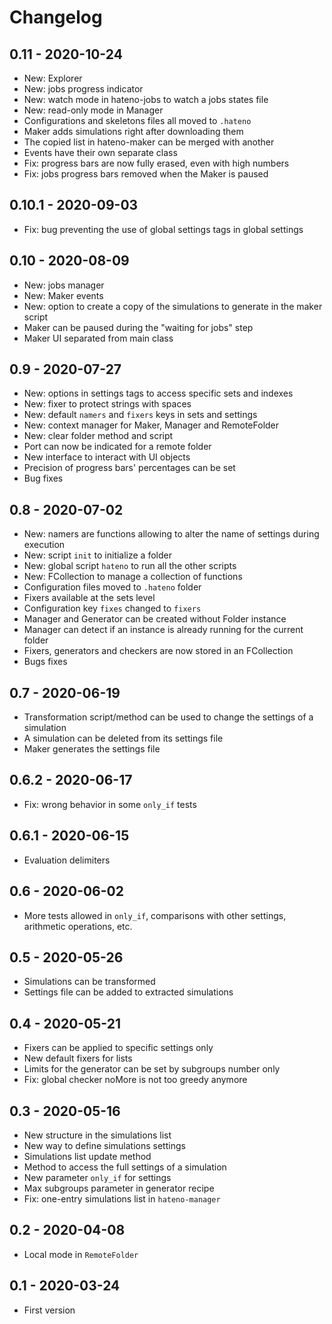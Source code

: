 # Changelog

## 0.11 - 2020-10-24

* New: Explorer
* New: jobs progress indicator
* New: watch mode in hateno-jobs to watch a jobs states file
* New: read-only mode in Manager
* Configurations and skeletons files all moved to `.hateno`
* Maker adds simulations right after downloading them
* The copied list in hateno-maker can be merged with another
* Events have their own separate class
* Fix: progress bars are now fully erased, even with high numbers
* Fix: jobs progress bars removed when the Maker is paused

## 0.10.1 - 2020-09-03

* Fix: bug preventing the use of global settings tags in global settings

## 0.10 - 2020-08-09

* New: jobs manager
* New: Maker events
* New: option to create a copy of the simulations to generate in the maker script
* Maker can be paused during the "waiting for jobs" step
* Maker UI separated from main class

## 0.9 - 2020-07-27

* New: options in settings tags to access specific sets and indexes
* New: fixer to protect strings with spaces
* New: default `namers` and `fixers` keys in sets and settings
* New: context manager for Maker, Manager and RemoteFolder
* New: clear folder method and script
* Port can now be indicated for a remote folder
* New interface to interact with UI objects
* Precision of progress bars' percentages can be set
* Bug fixes

## 0.8 - 2020-07-02

* New: namers are functions allowing to alter the name of settings during execution
* New: script `init` to initialize a folder
* New: global script `hateno` to run all the other scripts
* New: FCollection to manage a collection of functions
* Configuration files moved to `.hateno` folder
* Fixers available at the sets level
* Configuration key `fixes` changed to `fixers`
* Manager and Generator can be created without Folder instance
* Manager can detect if an instance is already running for the current folder
* Fixers, generators and checkers are now stored in an FCollection
* Bugs fixes

## 0.7 - 2020-06-19

* Transformation script/method can be used to change the settings of a simulation
* A simulation can be deleted from its settings file
* Maker generates the settings file

## 0.6.2 - 2020-06-17

* Fix: wrong behavior in some `only_if` tests

## 0.6.1 - 2020-06-15

* Evaluation delimiters

## 0.6 - 2020-06-02

* More tests allowed in `only_if`, comparisons with other settings, arithmetic operations, etc.

## 0.5 - 2020-05-26

* Simulations can be transformed
* Settings file can be added to extracted simulations

## 0.4 - 2020-05-21

* Fixers can be applied to specific settings only
* New default fixers for lists
* Limits for the generator can be set by subgroups number only
* Fix: global checker noMore is not too greedy anymore

## 0.3 - 2020-05-16

* New structure in the simulations list
* New way to define simulations settings
* Simulations list update method
* Method to access the full settings of a simulation
* New parameter `only_if` for settings
* Max subgroups parameter in generator recipe
* Fix: one-entry simulations list in `hateno-manager`

## 0.2 - 2020-04-08

* Local mode in `RemoteFolder`

## 0.1 - 2020-03-24

* First version
